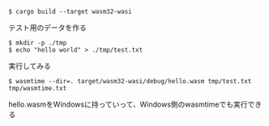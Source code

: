 ```shell
$ cargo build --target wasm32-wasi
```

テスト用のデータを作る
```shell
$ mkdir -p ./tmp
$ echo "hello world" > ./tmp/test.txt
```

実行してみる
```shell
$ wasmtime --dir=. target/wasm32-wasi/debug/hello.wasm tmp/test.txt tmp/wasmtime.txt
```

hello.wasmをWindowsに持っていって、Windows側のwasmtimeでも実行できる